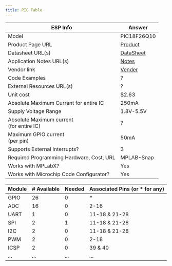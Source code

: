 ```yaml
---
title: PIC Table
---
```


| ESP Info                                      | Answer |                                                                                                      
| --------------------------------------------- | ------ | 
| Model                                         | 	PIC18F26Q10    | Include the entire part number (leave off any letters at the end that specify the package type)           |
| Product Page URL                              | [Product](https://www.microchip.com/en-us/product/PIC18F26Q10)      | Do not paste links directly into the table.  Use a [link](#)                                              |
| Datasheet URL(s)                              | [DataSheet](https://ww1.microchip.com/downloads/aemDocuments/documents/MCU08/ProductDocuments/DataSheets/PIC18F26-45-46-Q10-Data-Sheet-DS40001996.pdf)      | Do not paste links directly into the table.  Use a [link](#)                                              |
| Application Notes URL(s)                      | [Notes](https://ww1.microchip.com/downloads/aemDocuments/documents/MCU08/ProductDocuments/DataSheets/PIC18F26-45-46-Q10-Data-Sheet-DS40001996.pdf)      | Do not paste links directly into the table.  Use a [link](#)                                              |
| Vendor link                                   |    [Vender](https://www.digikey.com/en/products/detail/microchip-technology/PIC18F47Q10-E-P/12807242)   | Digikey, Jameco, etc.  Do not paste links directly into the table.  Use a [link](#)                       |
| Code Examples                                 | ?      | url(s) for libraries on github or other sites related to the microcontroller and your planned peripherals |
| External Resources URL(s)                     | ?      | Search on Google and YouTube for other resources for each specific microcontroller.                       |
| Unit cost                                     | $2.63      |                                                      |
| Absolute Maximum Current for entire IC        | 250mA      |                                                                     |
| Supply Voltage Range                          | 1.8V-5.5V      |                                              |
 | Absolute Maximum current <br> (for entire IC) | ?      | as found in datasheet   
| Maximum GPIO current <br> (per pin)           | 50mA      | as found in datasheet                                                                                     |
| Supports External Interrupts?                 | 3     | as found in datasheet                                                                                     |
| Required Programming Hardware, Cost, URL      | MPLAB-Snap    | found on the microcontroller's product page                                                               |
| Works with MPLabX?                            | Yes     | Required.  See [Microchip Development Tools](https://www.microchip.com/development-tools)                 |
| Works with Microchip Code Configurator?       | Yes      | Can be validated in MPLabX.  Screenshot required.                                                         |


| Module | # Available | Needed | Associated Pins (or * for any) |
| ---------- | ----------- | ------ | ------------------------------ |
| GPIO       | 26          | 0      | *                              |
| ADC        | 16           | 0      | 2-16                              |
| UART       | 1           | 0      |  11-18 & 21-28                          |
| SPI        | 2          | 1      | 11-18 & 21-28                               |
| I2C        | 2           | 0      | 11-18 & 21-28                              |
| PWM        | 2           | 0      | 2-18                              |
| ICSP       | 2          | 0      | 39 & 40                              |
| ...        | ...         | ...    | ...                            |

